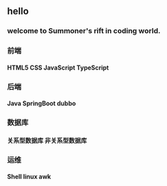 ## hello
### welcome to Summoner's rift in coding world.

### 前端
#### HTML5 CSS JavaScript TypeScript

### 后端
#### Java SpringBoot dubbo 

### 数据库

#### 关系型数据库 非关系型数据库

### 运维
#### Shell linux awk
